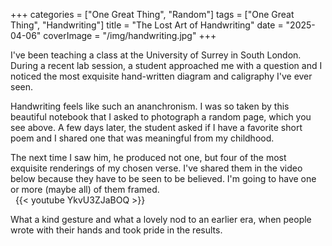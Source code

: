 +++
categories = ["One Great Thing", "Random"]
tags = ["One Great Thing", "Handwriting"]
title = "The Lost Art of Handwriting"
date = "2025-04-06"
coverImage = "/img/handwriting.jpg"
+++

I've been teaching a class at the University of Surrey in South London. During a recent lab session, a student approached me with a question   and I noticed the most exquisite hand-written diagram and caligraphy I've ever seen.

<!--more-->

Handwriting feels like such an ananchronism. I was so taken by this beautiful notebook that I asked to photograph a random page, which you see above. A few days later, the student asked if I have a favorite short poem and I shared one that was meaningful from my childhood.

The next time I saw him, he produced not one, but four of the most exquisite renderings of my chosen verse. I've shared them in the video below because they have to be seen to be believed. I'm going to have one or more (maybe all) of them framed.  
&nbsp;
{{< youtube YkvU3ZJaBOQ >}}

What a kind gesture and what a lovely nod to an earlier era, when people wrote with their hands and took pride in the results.
